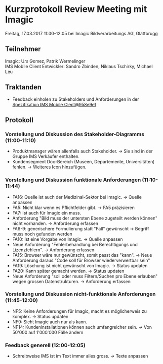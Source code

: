 # Kurzprotokoll Review Meeting mit Imagic

Freitag, 17.03.2017 11:00-12:05 bei Imagic Bildverarbeitungs AG, Glattbrugg

## Teilnehmer
Imagic: Urs Gomez, Patrik Wermelinger  
IMS Mobile Client Entwickler: Sandro Zbinden, Niklaus Tschirky, Michael Leu

## Traktanden
- Feedback einholen zu Stakeholders und Anforderungen in der [Spezifikation IMS Mobile Clent@958e9e1](https://github.com/IMSmobile/app/blob/958e9e116a4184dd0b9abfa13f6da6fcd830ac14/docs/spec.md)

## Protokoll

### Vorstellung und Diskussion des Stakeholder-Diagramms (11:00-11:10)
- Produktmanager wären allenfalls auch Stakeholder. → Sie sind in der Gruppe IMS Verkäufer enthalten.
- Kundensegment Doc-Bereich (Museen, Departemente, Universitäten) fehlen. → Weiteres Icon hinzufügen.

### Vorstellung und Diskussion funktionale Anforderungen (11:10-11:44)
- FA16: Quelle ist auch der Medizinal-Sektor bei Imagic. → Quelle anpassen
- FA5: Nicht klar wenn es Pflichtfelder gibt. → FA5 präzisieren
- FA7: Ist auch für Imagic ein muss.
- Anforderung "Bild muss der untersten Ebene zugeteilt werden können" nicht vorhanden. → Anforderung erfassen
- FA6-9: generischere Formulierung statt "Fall" gewünscht → Begriff muss noch gefunden werden
- FA10: Ist eine Vorgabe von Imagic. → Quelle anpassen
- Neue Anforderung "Fehlerbehandlung bei Berechtigungs und Lizenzfehlern". → Anforderung erfassen
- FA15: Browser wäre nur gewünscht, somit passt das "kann". → Neue Anforderung daraus "Code soll für Browser wiederverwertbar sein"
- FA19: Löschung ist nicht gewünscht von Imagic. → Status updaten
- FA20: Kann später gemacht werden. → Status updaten
- Neue Anforderung "soll oder muss Filtern/Suchen pro Ebene erlauben" wegen grossen Datenstrukturen. → Anforderung erfassen

### Vorstellung und Diskussion nicht-funktionale Anforderungen (11:45-12:00)
- NF5: Keine Anforderungen für Imagic, macht es möglicherweis zu komplex. → Status updaten
- NF9: Sieht Imagic auch nur als kann.
- NF14: Kundeninstallationen können auch umfangreicher sein. → Von 50'000 auf 1'000'000 Fälle ändern

### Feedback generell (12:00-12:05)
- Schreibweise IMS ist im Text immer alles gross. → Texte anpassen
